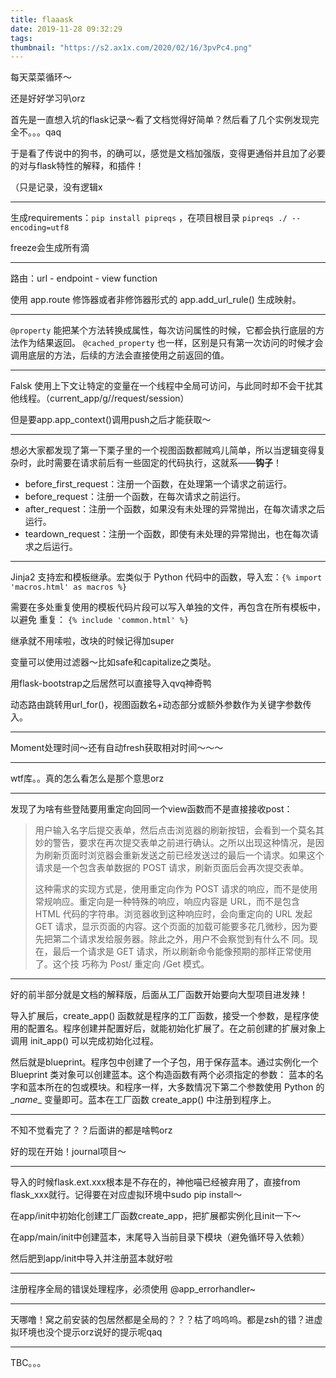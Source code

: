 ```yaml
---
title: flaaask
date: 2019-11-28 09:32:29
tags:
thumbnail: "https://s2.ax1x.com/2020/02/16/3pvPc4.png"
---
```


每天菜菜循环～

还是好好学习叭orz

首先是一直想入坑的flask记录～看了文档觉得好简单？然后看了几个实例发现完全不。。。qaq

于是看了传说中的狗书，的确可以，感觉是文档加强版，变得更通俗并且加了必要的对与flask特性的解释，和插件！

（只是记录，没有逻辑x

---

生成requirements：`pip install pipreqs` ，在项目根目录 `pipreqs ./ --encoding=utf8`

freeze会生成所有滴

---

路由：url - endpoint - view function

使用 app.route 修饰器或者非修饰器形式的 app.add_url_rule() 生成映射。

---

`@property` 能把某个方法转换成属性，每次访问属性的时候，它都会执行底层的方法作为结果返回。
`@cached_property` 也一样，区别是只有第一次访问的时候才会调用底层的方法，后续的方法会直接使用之前返回的值。

---

Falsk 使用上下文让特定的变量在一个线程中全局可访问，与此同时却不会干扰其他线程。（current_app/g//request/session）

但是要app.app_context()调用push之后才能获取～

---

想必大家都发现了第一下栗子里的一个视图函数都贼鸡儿简单，所以当逻辑变得复杂时，此时需要在请求前后有一些固定的代码执行，这就系——**钩子**！

- before_first_request：注册一个函数，在处理第一个请求之前运行。
- before_request：注册一个函数，在每次请求之前运行。
- after_request：注册一个函数，如果没有未处理的异常抛出，在每次请求之后运行。
- teardown_request：注册一个函数，即使有未处理的异常抛出，也在每次请求之后运行。

---

Jinja2 支持宏和模板继承。宏类似于 Python 代码中的函数，导入宏：`{% import 'macros.html' as macros %}`

需要在多处重复使用的模板代码片段可以写入单独的文件，再包含在所有模板中，以避免 重复： `{% include 'common.html' %}`

继承就不用嗦啦，改块的时候记得加super

变量可以使用过滤器～比如safe和capitalize之类哒。

用flask-bootstrap之后居然可以直接导入qvq神奇鸭

动态路由跳转用url_for()，视图函数名+动态部分或额外参数作为关键字参数传入。

---

Moment处理时间～还有自动fresh获取相对时间～～～

---

wtf库。。真的怎么看怎么是那个意思orz

---

发现了为啥有些登陆要用重定向回同一个view函数而不是直接接收post：

> 用户输入名字后提交表单，然后点击浏览器的刷新按钮，会看到一个莫名其妙的警告，要求在再次提交表单之前进行确认。之所以出现这种情况，是因为刷新页面时浏览器会重新发送之前已经发送过的最后一个请求。如果这个请求是一个包含表单数据的 POST 请求，刷新页面后会再次提交表单。
>
> 这种需求的实现方式是，使用重定向作为 POST 请求的响应，而不是使用常规响应。重定向是一种特殊的响应，响应内容是 URL，而不是包含 HTML 代码的字符串。浏览器收到这种响应时，会向重定向的 URL 发起 GET 请求，显示页面的内容。这个页面的加载可能要多花几微秒，因为要先把第二个请求发给服务器。除此之外，用户不会察觉到有什么不 同。现在，最后一个请求是 GET 请求，所以刷新命令能像预期的那样正常使用了。这个技 巧称为 Post/ 重定向 /Get 模式。

---

好的前半部分就是文档的解释版，后面从工厂函数开始要向大型项目进发辣！

导入扩展后，create_app() 函数就是程序的工厂函数，接受一个参数，是程序使用的配置名。程序创建并配置好后，就能初始化扩展了。在之前创建的扩展对象上调用 init_app() 可以完成初始化过程。

然后就是blueprint。程序包中创建了一个子包，用于保存蓝本。通过实例化一个 Blueprint 类对象可以创建蓝本。这个构造函数有两个必须指定的参数： 蓝本的名字和蓝本所在的包或模块。和程序一样，大多数情况下第二个参数使用 Python 的 \__name__ 变量即可。蓝本在工厂函数 create_app() 中注册到程序上。

---

不知不觉看完了？？后面讲的都是啥鸭orz

好的现在开始！journal项目～

---

导入的时候flask.ext.xxx根本是不存在的，神他喵已经被弃用了，直接from flask_xxx就行。记得要在对应虚拟环境中sudo pip install～

在app/init中初始化创建工厂函数create_app，把扩展都实例化且init一下～

在app/main/init中创建蓝本，末尾导入当前目录下模块（避免循环导入依赖）

然后肥到app/init中导入并注册蓝本就好啦

---

注册程序全局的错误处理程序，必须使用 @app_errorhandler~

---

天哪噜！窝之前安装的包居然都是全局的？？？枯了呜呜呜。都是zsh的错？进虚拟环境也没个提示orz说好的提示呢qaq

---

TBC。。。